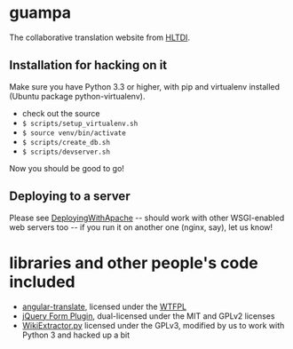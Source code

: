 guampa
======

The collaborative translation website from [HLTDI](http://hltdi.github.io).

## Installation for hacking on it
Make sure you have Python 3.3 or higher, with pip and virtualenv installed (Ubuntu package python-virtualenv).

  * check out the source
  * `$ scripts/setup_virtualenv.sh`
  * `$ source venv/bin/activate` 
  * `$ scripts/create_db.sh`
  * `$ scripts/devserver.sh`

Now you should be good to go!

## Deploying to a server
Please see [DeployingWithApache](https://github.com/hltdi/guampa/wiki/DeployingWithApache) -- should work with other WSGI-enabled web servers too -- if you run it on another one (nginx, say), let us know!

libraries and other people's code included
==========================================
* [angular-translate](http://pascalprecht.github.io/angular-translate), licensed under the [WTFPL](http://www.wtfpl.net/)
* [jQuery Form Plugin](http://jquery.malsup.com/form/), dual-licensed under the MIT and GPLv2 licenses
* [WikiExtractor.py](http://medialab.di.unipi.it/wiki/Wikipedia_Extractor) licensed under the GPLv3, modified by us to work with Python 3 and hacked up a bit
